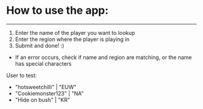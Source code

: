 #  How to use the app:
----------------------------------------------------------------

1. Enter the name of the player you want to lookup
2. Enter the region where the player is playing in
3. Submit and done! :)

- If an error occurs, check if name and region are matching, or the name has special characters

User to test:
- "hotsweetchilli" | "EUW"
- "Cookiemonster123" | "NA"
- "Hide on bush" | "KR"

